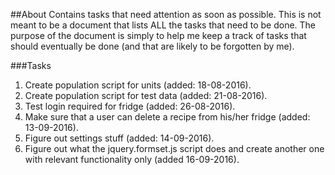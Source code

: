 ##About
Contains tasks that need attention as soon as possible. This is not 
meant to be a document that lists ALL the tasks that need to be done. 
The purpose of the document is simply to help me keep a track of tasks
that should eventually be done (and that are likely to be forgotten by
me).

###Tasks
1. Create population script for units (added: 18-08-2016).
2. Create population script for test data (added: 21-08-2016).
3. Test login required for fridge (added: 26-08-2016).
4. Make sure that a user can delete a recipe from his/her fridge 
(added: 13-09-2016).
5. Figure out settings stuff (added: 14-09-2016).
6. Figure out what the jquery.formset.js script does and create another one 
with relevant functionality only (added 16-09-2016).